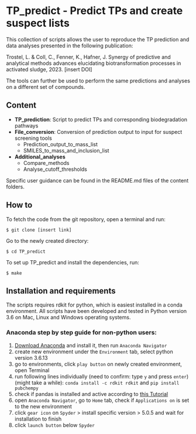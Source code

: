 # TP_predict - Predict TPs and create suspect lists

This collection of scripts allows the user to reproduce the TP prediction and data analyses presented in the following publication:

Trostel, L. & Coll, C., Fenner, K., Hafner, J. Synergy of predictive and analytical methods advances elucidating biotransformation processes in activated sludge, 2023.
[insert DOI]

The tools can further be used to perform the same predictions and analyses on a different set of compounds.

## Content

* **TP_prediction**: Script to predict TPs and corresponding biodegradation pathways
* **File_conversion**: Conversion of prediction output to input for suspect screening tools
  * Prediction_output_to_mass_list
  * SMILES_to_mass_and_inclusion_list
* **Additional_analyses**
  * Compare_methods
  * Analyse_cutoff_thresholds

Specific user guidance can be found in the README.md files of the content folders.

## How to
To fetch the code from the git repository, open a terminal and run:
```
$ git clone [insert link]
```
Go to the newly created directory:
```
$ cd TP_predict
```
To set up TP_predict and install the dependencies, run:
```
$ make
```

## Installation and requirements
The scripts requires rdkit for python, which is easiest installed in a conda environment.
All scripts have been developed and tested in Python version 3.6 on Mac, Linux and Windows operating systems.

### Anaconda step by step guide for non-python users:

1. [Download Anaconda](https://docs.anaconda.com/anaconda/install/index.html) and install it, then run `Anaconda Navigator`
2. create new environment under the `Environment` tab, select python version 3.6.13
3. go to environments, click `play button` on newly created environment, open Terminal
4. run following lines individually (need to confirm: type `y` and press `enter`)(might take a while): `conda install -c rdkit rdkit` and `pip install pubchempy`
5. check if pandas is installed and active according to [this Tutorial](https://docs.anaconda.com/anaconda/navigator/tutorials/pandas/)	
6. open `Anaconda Navigator`, go to `Home` tab, check if `Applications on` is set to the new environment
7. click `gear icon` on `Spyder` > install specific version > 5.0.5 and wait for installation to finish
8. click `launch button` below `Spyder`
